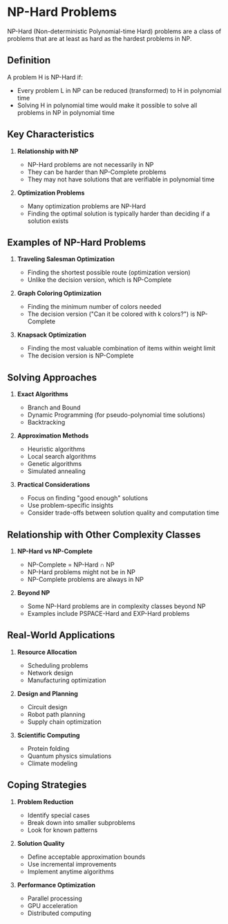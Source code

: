 # NP-Hard Problems

NP-Hard (Non-deterministic Polynomial-time Hard) problems are a class of problems that are at least as hard as the hardest problems in NP.

## Definition

A problem H is NP-Hard if:
- Every problem L in NP can be reduced (transformed) to H in polynomial time
- Solving H in polynomial time would make it possible to solve all problems in NP in polynomial time

## Key Characteristics

1. **Relationship with NP**
   - NP-Hard problems are not necessarily in NP
   - They can be harder than NP-Complete problems
   - They may not have solutions that are verifiable in polynomial time

2. **Optimization Problems**
   - Many optimization problems are NP-Hard
   - Finding the optimal solution is typically harder than deciding if a solution exists

## Examples of NP-Hard Problems

1. **Traveling Salesman Optimization**
   - Finding the shortest possible route (optimization version)
   - Unlike the decision version, which is NP-Complete

2. **Graph Coloring Optimization**
   - Finding the minimum number of colors needed
   - The decision version ("Can it be colored with k colors?") is NP-Complete

3. **Knapsack Optimization**
   - Finding the most valuable combination of items within weight limit
   - The decision version is NP-Complete

## Solving Approaches

1. **Exact Algorithms**
   - Branch and Bound
   - Dynamic Programming (for pseudo-polynomial time solutions)
   - Backtracking

2. **Approximation Methods**
   - Heuristic algorithms
   - Local search algorithms
   - Genetic algorithms
   - Simulated annealing

3. **Practical Considerations**
   - Focus on finding "good enough" solutions
   - Use problem-specific insights
   - Consider trade-offs between solution quality and computation time

## Relationship with Other Complexity Classes

1. **NP-Hard vs NP-Complete**
   - NP-Complete = NP-Hard ∩ NP
   - NP-Hard problems might not be in NP
   - NP-Complete problems are always in NP

2. **Beyond NP**
   - Some NP-Hard problems are in complexity classes beyond NP
   - Examples include PSPACE-Hard and EXP-Hard problems

## Real-World Applications

1. **Resource Allocation**
   - Scheduling problems
   - Network design
   - Manufacturing optimization

2. **Design and Planning**
   - Circuit design
   - Robot path planning
   - Supply chain optimization

3. **Scientific Computing**
   - Protein folding
   - Quantum physics simulations
   - Climate modeling

## Coping Strategies

1. **Problem Reduction**
   - Identify special cases
   - Break down into smaller subproblems
   - Look for known patterns

2. **Solution Quality**
   - Define acceptable approximation bounds
   - Use incremental improvements
   - Implement anytime algorithms

3. **Performance Optimization**
   - Parallel processing
   - GPU acceleration
   - Distributed computing